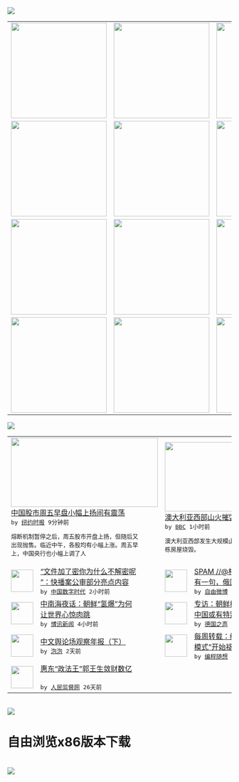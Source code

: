 

<a href="https://github.com/greatfire/z/raw/master/FreeBrowser.apk"><img src="https://raw.githubusercontent.com/greatfire/wiki/master/x/header.png" /></a><table><tr><td width="262" align="center" valign="center"><a href="https://github.com/greatfire/wiki/wiki/nyt" title="纽约时报中文网 国际纵览"><img src="https://raw.githubusercontent.com/greatfire/wiki/master/x/nyt_flag.png" width="215"/></a></td><td width="262" align="center" valign="center"><a href="https://github.com/greatfire/wiki/wiki/dw" title=""><img src="https://raw.githubusercontent.com/greatfire/wiki/master/x/dw_flag.png" width="215"/></a></td><td width="262" align="center" valign="center"><a href="https://github.com/greatfire/wiki/wiki/rmjd" title=""><img src="https://raw.githubusercontent.com/greatfire/wiki/master/x/rmjd_flag.png" width="215"/></a></td></tr><tr><td width="262" align="center" valign="center"><a href="https://github.com/paopaonetizen/website" title="泡泡 - 未经审查的互联网信息"><img src="https://raw.githubusercontent.com/greatfire/wiki/master/x/pp_flag.png" width="215"/></a></td><td width="262" align="center" valign="center"><a href="https://github.com/getlantern/mirror" title="以及自由微博和GreatFire.org官方中文论坛"><img src="https://raw.githubusercontent.com/greatfire/wiki/master/x/lantern_flag.png" width="215"/></a></td><td width="262" align="center" valign="center"><a href="https://github.com/cdtmirrors/m/" title=""><img src="https://raw.githubusercontent.com/greatfire/wiki/master/x/cdt_flag.png" width="215"/></a></td></tr><tr><td width="262" align="center" valign="center"><a href="https://github.com/program-think/blog" title="编程随想的博客"><img src="https://raw.githubusercontent.com/greatfire/wiki/master/x/pt_flag.png" width="215"/></a></td><td width="262" align="center" valign="center"><a href="https://github.com/greatfire/wiki/wiki/bbc" title=""><img src="https://raw.githubusercontent.com/greatfire/wiki/master/x/bbc_flag.png" width="215"/></a></td><td width="262" align="center" valign="center"><a href="https://github.com/freeweibo/s" title="自由微博 - 匿名和不受屏蔽的新浪微博搜索"><img src="https://raw.githubusercontent.com/greatfire/wiki/master/x/fw_flag.png" width="215"/></a></td></tr><tr><td width="262" align="center" valign="center"><a href="https://github.com/greatfire/wiki/wiki/google" title=""><img src="https://raw.githubusercontent.com/greatfire/wiki/master/x/google_flag.png" width="215"/></a></td><td width="262" align="center" valign="center"><a href="https://github.com/bxnews/boxun" title=""><img src="https://raw.githubusercontent.com/greatfire/wiki/master/x/bx_flag.png" width="215"/></a></td><td width="262" align="center" valign="center"><a href="https://github.com/greatfire/wiki/wiki/open-source" title="欢迎访问GreatFire.org开发者项目网站"><img src="https://raw.githubusercontent.com/greatfire/wiki/master/x/open-source_flag.png" width="215"/></a></td></tr></table><img src="https://raw.githubusercontent.com/greatfire/wiki/master/x/newsfeed text.png" /><table cols="4"><tr><td colspan="2" width="380"><a href="https://d3qlz4p8smvoli.cloudfront.net/business/20160108/c08db-markets/"><img src="https://raw.githubusercontent.com/greatfire/wiki/master/x/nyt_logo_b.png" width="330" height="156"/></a></br><a href="https://d3qlz4p8smvoli.cloudfront.net/business/20160108/c08db-markets/">中国股市周五早盘小幅上扬间有震荡</a></br><kbd> by <a href="http://m.cn.nytimes.com/">纽约时报</a> 9分钟前 </kbd></br><pre>熔断机制暂停之后，周五股市开盘上扬，但随后又<br/>出现抛售。临近中午，各股均有小幅上涨。周五早<br/>上，中国央行也小幅上调了人</pre></td><td colspan="2" width="380"><a href="http://www.bbc.com/zhongwen/simp/world/2016/01/160108_western_australia_bushfire"><img src="http://a.files.bbci.co.uk/worldservice/live/assets/images/2016/01/08/160108032220_australia_bushfire_144x81__nocredit.jpg" width="330" height="156"/></a></br><a href="http://www.bbc.com/zhongwen/simp/world/2016/01/160108_western_australia_bushfire">澳大利亚西部山火摧毁当地近百房屋</a></br><kbd> by <a href="http://www.bbc.co.uk/zhongwen/simp">BBC</a> 1小时前 </kbd></br><pre>澳大利亚西部发生大规模山火，大火已将当地95<br/>栋房屋烧毁。</pre></td></tr><tr><td><img src="http://chinadigitaltimes.net/chinese/files/2016/01/ed1eb4c1jw1ezqq2pphbij20gi09d0v8.jpg" width="50" height="50"/></td><td width="280"><a href="http://feedproxy.google.com/~r/chinadigitaltimes/IyPt/~3/fQZa-rNeM3U/">“文件加了密你为什么不解密呢<br/>”：快播案公审部分亮点内容</a></br><kbd> by <a href="http://chinadigitaltimes.net/chinese/">中国数字时代</a> 2小时前 </kbd></td><td><img src="https://raw.githubusercontent.com/greatfire/wiki/master/x/fw_logo.png" width="50" height="50"/></td><td width="280"><a href="https://freeweibo.com/weibo/3928951619119365">SPAM //@朴抱一: 还<br/>有一句，俄国人不管做什...</a></br><kbd> by <a href="https://freeweibo.com/">自由微博</a> 2小时前 </kbd></td></tr><tr><td><img src="https://raw.githubusercontent.com/greatfire/wiki/master/x/bx_logo.png" width="50" height="50"/></td><td width="280"><a href="http://www.boxun.com/news/gb/china/2016/01/201601081054.shtml">中南海夜话：朝鲜“氢爆”为何<br/>让世界心惊肉跳</a></br><kbd> by <a href="http://www.boxun.com">博讯新闻</a> 4小时前 </kbd></td><td><img src="http://www.dw.com/image/0,,18962522_302,00.jpg" width="50" height="50"/></td><td width="280"><a href="http://dw.com/p/1HZya?maca=chi-GK-text-greatfire-all-chinese-15625-xml-mrss">专访：朝鲜核试验非同以往  <br/>中国或有特别反应</a></br><kbd> by <a href="http://dw.de">德国之声</a> 11小时前 </kbd></td></tr><tr><td><img src="https://pao-pao.net/sites/pao-pao.net/files/styles/adaptive_image/adaptive-image/public/yu_qing_ya_li_biao_.jpeg?itok=frNeuyOd" width="50" height="50"/></td><td width="280"><a href="https://pao-pao.net/article/657">中文舆论场观察年报（下）</a></br><kbd> by <a href="https://pao-pao.net">泡泡</a> 2天前 </kbd></td><td><img src="http://lh3.googleusercontent.com/r_xuJrb8iPwZFae8-OTEluO8z2a-zZT2GhYyBgWde0MXf9o5GITyFeaOu9e60QpX5iq7prnKxF_4N2Y3TwWdmy805Tj0xCP2V_AlOZtNqKrtgzbmsYCDNZspiB80tI_5P83EfmKMAw" width="50" height="50"/></td><td width="280"><a href="http://feedproxy.google.com/~r/programthink/~3/eHGL2rsF1qc/weekly-share-96.html">每周转载：经济新常态，“中国<br/>模式”开始褪色——汇总...</a></br><kbd> by <a href="http://program-think.blogspot.com">编程随想</a> 3天前 </kbd></td></tr><tr><td><img src="http://www.rmjdw.com/uploads/151213/3-151213135J1423.jpg" width="50" height="50"/></td><td width="280"><a href="http://www.rmjdw.com//tebiebaodao/20151213/15247.html">惠东“政法王”郭王生敛财数亿<br/> </a></br><kbd> by <a href="http://www.rmjdw.com/">人民监督网</a> 26天前 </kbd></td></table></br><a href="https://github.com/greatfire/z/raw/master/FreeBrowser.apk"><img src="https://raw.githubusercontent.com/greatfire/wiki/master/x/download app.png" /></a><h1>自由浏览x86版本下载<h1><a href="https://github.com/greatfire/z/raw/master/FreeBrowser-x86.apk"><img src="https://raw.githubusercontent.com/greatfire/images/master/fb86.qr.png" /></a>